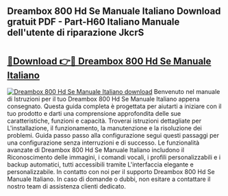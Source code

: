 ## Dreambox 800 Hd Se Manuale Italiano Download gratuit PDF - Part-H60 Italiano Manuale dell'utente di riparazione JkcrS

# <h2><a href="http://df9e7r.blite.top/?on=Dreambox+800+Hd+Se+Manuale+Italiano">🔗Download 👉🔴 Dreambox 800 Hd Se Manuale Italiano</a></h2>

[![Dreambox 800 Hd Se Manuale Italiano download](https://i.imgur.com/lujVjoI.png)](http://df9e7r.blite.top/?on=Dreambox+800+Hd+Se+Manuale+Italiano)
Benvenuto nel manuale di Istruzioni per il tuo Dreambox 800 Hd Se Manuale Italiano appena consegnato. Questa guida completa è progettata per aiutarti a iniziare con il tuo prodotto e darti una comprensione approfondita delle sue caratteristiche, funzioni e capacità. Troverai istruzioni dettagliate per L'installazione, il funzionamento, la manutenzione e la risoluzione dei problemi. Guida passo passo alla configurazione segui questi passaggi per una configurazione senza interruzioni e di successo. Le funzionalità avanzate di Dreambox 800 Hd Se Manuale Italiano includono il Riconoscimento delle immagini, i comandi vocali, i profili personalizzabili e i backup automatici, tutti accessibili tramite L'interfaccia elegante e personalizzabile. In contatto con noi per il supporto Dreambox 800 Hd Se Manuale Italiano. In caso di domande o dubbi, non esitare a contattare il nostro team di assistenza clienti dedicato.
